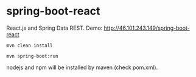 # spring-boot-react
React.js and Spring Data REST. Demo: http://46.101.243.149/spring-boot-react

```
mvn clean install
```
```
mvn spring-boot:run
```

nodejs and npm will be installed by maven (check pom.xml).
